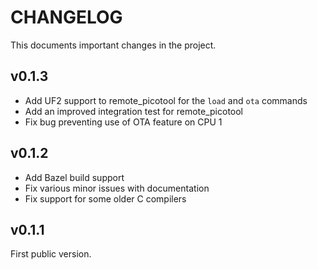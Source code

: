 # CHANGELOG

This documents important changes in the project.

## v0.1.3

- Add UF2 support to remote\_picotool for the `load` and `ota` commands
- Add an improved integration test for remote\_picotool
- Fix bug preventing use of OTA feature on CPU 1

## v0.1.2

- Add Bazel build support
- Fix various minor issues with documentation
- Fix support for some older C compilers

## v0.1.1

First public version.
